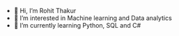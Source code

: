 - 👋 Hi, I’m Rohit Thakur 
- 👀 I’m interested in Machine learning and Data analytics
- 🌱 I’m currently learning Python, SQL and C#

<!---
rohit180532/rohit180532 is a ✨ special ✨ repository because its `README.md` (this file) appears on your GitHub profile.
You can click the Preview link to take a look at your changes.
--->
